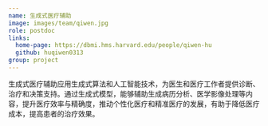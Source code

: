 ```yaml
---
name: 生成式医疗辅助
image: images/team/qiwen.jpg
role: postdoc
links:
  home-page: https://dbmi.hms.harvard.edu/people/qiwen-hu
  github: huqiwen0313
group: project
---
```


生成式医疗辅助应用生成式算法和人工智能技术，为医生和医疗工作者提供诊断、治疗和决策支持。通过生成式模型，能够辅助生成病历分析、医学影像处理等内容，提升医疗效率与精确度，推动个性化医疗和精准医疗的发展，有助于降低医疗成本，提高患者的治疗效果。